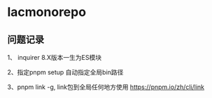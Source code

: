 # lacmonorepo

## 问题记录
1、 inquirer 8.X版本一生为ES模块 


2、指定pnpm setup 自动指定全局bin路径 


3、pnpm link -g, link包到全局任何地方使用 https://pnpm.io/zh/cli/link